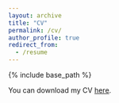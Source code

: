 ```yaml
---
layout: archive
title: "CV"
permalink: /cv/
author_profile: true
redirect_from:
  - /resume
---
```


{% include base_path %}

You can download my CV [here](https://rosafritzsche.de/files/cv-fritzsche-10-2020.pdf).
